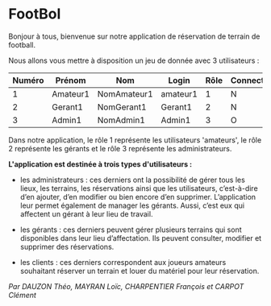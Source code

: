 # FootBol

Bonjour à tous, bienvenue sur notre application de réservation de terrain de football.

Nous allons vous mettre à disposition un jeu de donnée avec 3 utilisateurs :

| Numéro      | Prénom      | Nom        | Login      | Rôle | Connecté | Mdp            |
|-------------|-------------|------------|------------|------|----------|----------------|
| 1   | Amateur1    | NomAmateur1| amateur1   |   1  |    N     | 123 |
| 2   | Gerant1     | NomGerant1 | Gerant1    |   2  |    N     | 12345 |
| 3   | Admin1      | NomAdmin1  | Admin1     |   3  |    O     | 1234567 |

Dans notre application, le rôle 1 représente les utilisateurs 'amateurs', le rôle 2 représente les gérants et le rôle 3 représente les administrateurs.

__L'application est destinée à trois types d'utilisateurs :__

-    les administrateurs : ces derniers ont la possibilité de gérer tous les lieux, les terrains, les réservations ainsi que les utilisateurs, c’est-à-dire d’en ajouter, d’en modifier ou bien encore d’en supprimer. L’application leur permet également de manager les gérants. Aussi, c’est eux qui affectent un gérant à leur lieu de travail. 

-    les gérants : ces derniers peuvent gérer plusieurs terrains qui sont disponibles dans leur lieu d’affectation. Ils peuvent consulter, modifier et supprimer des réservations.

-    les clients : ces derniers correspondent aux joueurs amateurs souhaitant réserver un terrain et louer du matériel pour leur réservation.


*Par DAUZON Théo, MAYRAN Loïc, CHARPENTIER François et CARPOT Clément*



